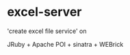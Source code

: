 excel-server
============

'create excel file service' on

  JRuby + Apache POI + sinatra + WEBrick

